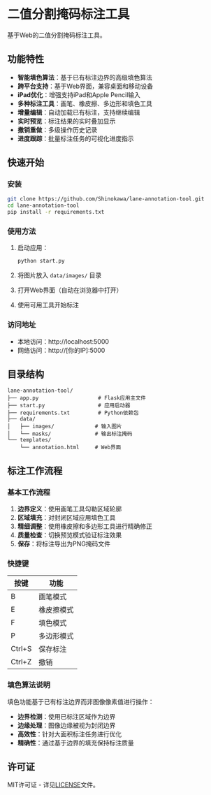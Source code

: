 # 二值分割掩码标注工具

基于Web的二值分割掩码标注工具。

## 功能特性

- **智能填色算法**：基于已有标注边界的高级填色算法
- **跨平台支持**：基于Web界面，兼容桌面和移动设备
- **iPad优化**：增强支持iPad和Apple Pencil输入
- **多种标注工具**：画笔、橡皮擦、多边形和填色工具
- **增量编辑**：自动加载已有标注，支持继续编辑
- **实时预览**：标注结果的实时叠加显示
- **撤销重做**：多级操作历史记录
- **进度跟踪**：批量标注任务的可视化进度指示

## 快速开始

### 安装

```bash
git clone https://github.com/Shinokawa/lane-annotation-tool.git
cd lane-annotation-tool
pip install -r requirements.txt
```

### 使用方法

1. 启动应用：
   ```bash
   python start.py
   ```

2. 将图片放入 `data/images/` 目录

3. 打开Web界面（自动在浏览器中打开）

4. 使用可用工具开始标注

### 访问地址

- 本地访问：http://localhost:5000
- 网络访问：http://[你的IP]:5000

## 目录结构

```
lane-annotation-tool/
├── app.py                   # Flask应用主文件
├── start.py                 # 应用启动器
├── requirements.txt         # Python依赖包
├── data/
│   ├── images/             # 输入图片
│   └── masks/              # 输出标注掩码
└── templates/
    └── annotation.html     # Web界面
```

## 标注工作流程

### 基本工作流程

1. **边界定义**：使用画笔工具勾勒区域轮廓
2. **区域填充**：对封闭区域应用填色工具
3. **精细调整**：使用橡皮擦和多边形工具进行精确修正
4. **质量检查**：切换预览模式验证标注效果
5. **保存**：将标注导出为PNG掩码文件

### 快捷键

| 按键 | 功能 |
|-----|----------|
| B | 画笔模式 |
| E | 橡皮擦模式 |
| F | 填色模式 |
| P | 多边形模式 |
| Ctrl+S | 保存标注 |
| Ctrl+Z | 撤销 |

### 填色算法说明

填色功能基于已有标注边界而非图像像素值进行操作：

- **边界检测**：使用已标注区域作为边界
- **边缘处理**：图像边缘被视为封闭边界
- **高效性**：针对大面积标注任务进行优化
- **精确性**：通过基于边界的填充保持标注质量

## 许可证

MIT许可证 - 详见[LICENSE](LICENSE)文件。
